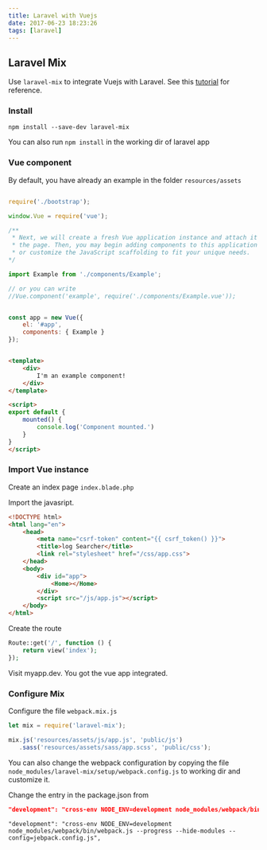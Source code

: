 ```yaml
---
title: Laravel with Vuejs
date: 2017-06-23 18:23:26
tags: [laravel]
---
```

<!-- toc -->

## Laravel Mix

Use `laravel-mix` to integrate Vuejs with Laravel. See this [tutorial](https://laracasts.com/series/learn-vue-2-step-by-step/episodes/23) for reference.

### Install

```
npm install --save-dev laravel-mix
```

You can also run `npm install` in the working dir of laravel app


### Vue component

By default, you have already an example in the folder `resources/assets`


```js resources/assets/js/app.js

require('./bootstrap');

window.Vue = require('vue');

/**
 * Next, we will create a fresh Vue application instance and attach it to
 * the page. Then, you may begin adding components to this application
 * or customize the JavaScript scaffolding to fit your unique needs.
*/

import Example from './components/Example';

// or you can write
//Vue.component('example', require('./components/Example.vue'));


const app = new Vue({
    el: '#app',
    components: { Example }
});

```

```html resources/assets/js/components/Example.vue

<template>
    <div>
        I'm an example component!
    </div>
</template>

<script>
export default {
    mounted() {
        console.log('Component mounted.')
    }
}
</script>

```

### Import Vue instance

Create an index page `index.blade.php`

Import the javasript.

```html resources/views/index.blade.php
<!DOCTYPE html>
<html lang="en">
    <head>
        <meta name="csrf-token" content="{{ csrf_token() }}">
        <title>log Searcher</title>
        <link rel="stylesheet" href="/css/app.css"> 
    </head>
    <body>
        <div id="app">
            <Home></Home>
        </div>
        <script src="/js/app.js"></script>
    </body>
</html>

```
Create the route

```php web.php
Route::get('/', function () {
    return view('index');
});

```

Visit myapp.dev. You got the vue app integrated.


### Configure Mix

Configure the file `webpack.mix.js`

```js webpack.mix.js
let mix = require('laravel-mix');

mix.js('resources/assets/js/app.js', 'public/js')
   .sass('resources/assets/sass/app.scss', 'public/css');

```


You can also change the webpack configuration by copying the file 
`node_modules/laravel-mix/setup/webpack.config.js` to working dir and customize it.

Change the entry in the package.json from
```json package.json
"development": "cross-env NODE_ENV=development node_modules/webpack/bin/webpack.js --progress --hide-modules --config=node_modules/laravel-mix/setup/webpack.config.js",
```

```
"development": "cross-env NODE_ENV=development node_modules/webpack/bin/webpack.js --progress --hide-modules --config=jebpack.config.js",
```



